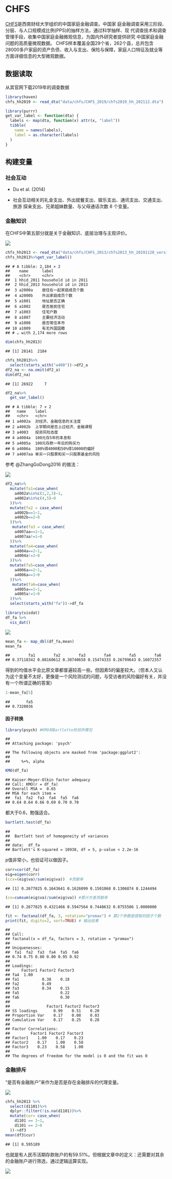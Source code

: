 

# CHFS

[CHFS](https://chfs.swufe.edu.cn/)是西南财经大学组织的中国家庭金融调查。中国家
庭金融调查采用三阶段、分层、与人口规模成比例(PPS)的抽样方法，通过科学抽样、现
代调查技术和调查管理手段，收集中国家庭金融微观信息，为国内外研究者提供研究
中国家庭金融问题的高质量微观数据。
CHFS样本覆盖全国29个省，262个县，总共包含28000多户家庭的资产负债、收入与支出、保险与保障，家庭人口特征及就业等方面详细信息的大型微观数据。


## 数据读取
从其官网下载2019年的调查数据


```r
library(haven)
chfs_hh2019 <- read_dta("data/chfs/CHFS_2019/chfs2019_hh_202112.dta")
```



```r
library(purrr)
get_var_label <- function(dta) {
  labels <- map(dta, function(x) attr(x, "label"))
  tibble(
    name = names(labels),
    label = as.character(labels)
  )
}
```





## 构建变量

### 社会互动

- Du et al. (2014)

- 社会互动相关的礼金支出、外出就餐支出、娱乐支出、通讯支出、交通支出、旅游
探亲支出、兄弟姐妹数量、与父母通话次数 8 个变量。








### 金融知识

在CHFS中第五部分就是关于金融知识、底层治理与主观评价。

![](image/fin-know.png)




```r
chfs_hh2013 <- read_dta("data/chfs/CHFS_2013/chfs2013_hh_20191120_version14.dta")
chfs_hh2013%>%get_var_label()
```

```
## # A tibble: 2,184 × 2
##    name      label                 
##    <chr>     <chr>                 
##  1 hhid_2011 household id in 2011  
##  2 hhid_2013 household id in 2013  
##  3 a2000a    居住在一起家庭成员个数
##  4 a2000b    外出家庭成员个数      
##  5 a1001     地址是否正确          
##  6 a1002     是否居民住宅          
##  7 a1003     住宅户数              
##  8 a1007     主要经济活动          
##  9 a1008     是否常住本市          
## 10 a1009     有无外国国籍          
## # … with 2,174 more rows
```



```r
dim(chfs_hh2013)
```

```
## [1] 28141  2184
```

```r
chfs_hh2013%>%
  select(starts_with("a400"))->df2_a
df2_na <- na.omit(df2_a) 
dim(df2_na)
```

```
## [1] 26922     7
```

```r
df2_na%>%
  get_var_label()
```

```
## # A tibble: 7 × 2
##   name    label                             
##   <chr>   <chr>                             
## 1 a4002a  对经济、金融信息的关注度          
## 2 a4002b  上学期间是否上过经济、金融课程    
## 3 a4003   投资风险态度                      
## 4 a4004a  100元存5年的本息和                
## 5 a4005a  100元存款一年后的购买力           
## 6 a4006a  100%得4000和50%得10000的偏好      
## 7 a4007aa 单买一只股票和买一只股票基金的风险
```


参考 @ZhangGoDong2016 的做法：

![](image/fin-know2.png)


```r
df2_na%>%
  mutate(fa1=case_when(
    a4002a%in%c(1,2,3)~1,
    a4002a%in%c(4,5)~0
  ))%>%
  mutate(fa2 = case_when(
    a4002b==1~1,
    a4002b==2~0
  ))%>%
   mutate(fa3 = case_when(
    a4007aa==1~1,
    a4007aa!=1~0
  ))%>%
  mutate(fa4=case_when(
    a4004a==2~1,
    a4004a!=2~0
  ))%>%
  mutate(fa5=case_when(
    a4006a==2~1,
    a4006a==1~0
  ))%>%
   mutate(fa6=case_when(
    a4005a==1~1,
    a4005a!=1~0
  ))%>%
  select(starts_with("fa"))->df_fa
```



```r
library(visdat)
df_fa %>%
  vis_dat()
```

![](06-cfps_files/figure-epub3/unnamed-chunk-6-1.png)<!-- -->




```r
mean_fa <- map_dbl(df_fa,mean)
mean_fa
```

```
##        fa1        fa2        fa3        fa4        fa5        fa6 
## 0.37118342 0.08160612 0.30740658 0.15474333 0.26799643 0.16072357
```

得到的均值水平会比原文章都普遍较高一些。但因素5的偏差较大。（但本人又认为这个变量不太好，更像是一个风险测试的问题，与受访者的风险偏好有关，并没有一个所谓正确的答案）


```r
1-mean_fa[5]
```

```
##       fa5 
## 0.7320036
```



#### 因子转换


```r
library(psych) #KMO和Bartlette检验所需包
```

```
## 
## Attaching package: 'psych'
```

```
## The following objects are masked from 'package:ggplot2':
## 
##     %+%, alpha
```

```r
KMO(df_fa)
```

```
## Kaiser-Meyer-Olkin factor adequacy
## Call: KMO(r = df_fa)
## Overall MSA =  0.65
## MSA for each item = 
##  fa1  fa2  fa3  fa4  fa5  fa6 
## 0.64 0.64 0.66 0.69 0.70 0.70
```
都大于0.6，勉强适合。


```r
bartlett.test(df_fa)
```

```
## 
## 	Bartlett test of homogeneity of variances
## 
## data:  df_fa
## Bartlett's K-squared = 10938, df = 5, p-value < 2.2e-16
```
p值非常小，也验证可以做因子。



```r
corr=cor(df_fa)
eig=eigen(corr)
(ccx=(eig$va)/sum(eig$va))  #贡献率
```

```
## [1] 0.2677825 0.1643641 0.1626099 0.1501068 0.1306874 0.1244494
```

```r
(cx=cumsum(eig$va)/sum(eig$va)) #累计方差贡献率
```

```
## [1] 0.2677825 0.4321466 0.5947564 0.7448632 0.8755506 1.0000000
```




```r
fit <- factanal(df_fa, 3, rotation="promax") # 第2个参数是提取的因子个数
print(fit, digits=2, sort=TRUE) # 输出结果
```

```
## 
## Call:
## factanal(x = df_fa, factors = 3, rotation = "promax")
## 
## Uniquenesses:
##  fa1  fa2  fa3  fa4  fa5  fa6 
## 0.74 0.75 0.80 0.00 0.95 0.92 
## 
## Loadings:
##     Factor1 Factor2 Factor3
## fa4  1.00                  
## fa1          0.38    0.18  
## fa2          0.49          
## fa3          0.34    0.15  
## fa5                  0.22  
## fa6                  0.30  
## 
##                Factor1 Factor2 Factor3
## SS loadings       0.99    0.51    0.20
## Proportion Var    0.17    0.08    0.03
## Cumulative Var    0.17    0.25    0.28
## 
## Factor Correlations:
##         Factor1 Factor2 Factor3
## Factor1    1.00    0.17    0.23
## Factor2    0.17    1.00    0.58
## Factor3    0.23    0.58    1.00
## 
## The degrees of freedom for the model is 0 and the fit was 0
```




### 金融排斥

“是否有金融账户”来作为是否是存在金融排斥的代理变量。

![](image/account.png)



```r
chfs_hh2013 %>%
  select(d1101)%>%
  dplyr::filter(!is.na(d1101))%>%
  mutate(cur= case_when(
    d1101 == 1~1,
    d1101 == 2~0
  ))->df3
mean(df3$cur)
```

```
## [1] 0.595189
```


也就是有人民币活期存款账户的有59.51%。但根据文章中的定义：还需要对其余的金融账户进行筛选，通过逻辑运算实现。

![](image/exclude.png)



